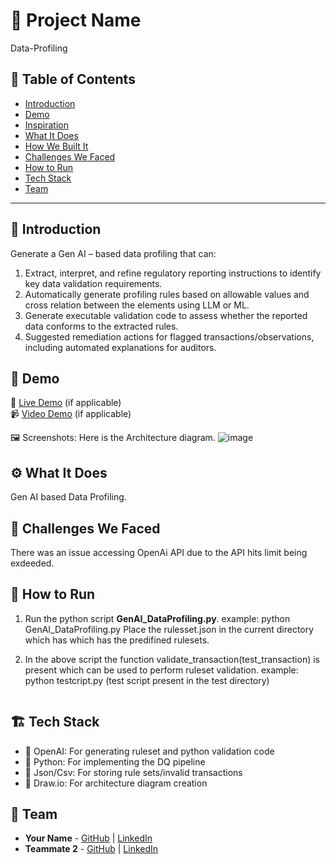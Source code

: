 # 🚀 Project Name
Data-Profiling

## 📌 Table of Contents
- [Introduction](#introduction)
- [Demo](#demo)
- [Inspiration](#inspiration)
- [What It Does](#what-it-does)
- [How We Built It](#how-we-built-it)
- [Challenges We Faced](#challenges-we-faced)
- [How to Run](#how-to-run)
- [Tech Stack](#tech-stack)
- [Team](#team)

---

## 🎯 Introduction
Generate a Gen AI – based data profiling that can:

1. Extract, interpret, and refine regulatory reporting instructions to identify key data validation requirements.
2.  Automatically generate profiling rules based on allowable values and cross relation between the elements using LLM or ML.
3. Generate executable validation code to assess whether the reported data conforms to the extracted rules.
4. Suggested remediation actions for flagged transactions/observations, including automated explanations for auditors.

## 🎥 Demo
🔗 [Live Demo](#) (if applicable)  
📹 [Video Demo](#) (if applicable)  

🖼️ Screenshots:
Here is the Architecture diagram.
![image](https://github.com/user-attachments/assets/4e8aead4-0735-419a-8b90-f9ee0d58b880)


## ⚙️ What It Does
Gen AI based Data Profiling.

## 🚧 Challenges We Faced
There was an issue accessing OpenAi API due to the API hits limit being exdeeded.

## 🏃 How to Run
1. Run the python script **GenAI_DataProfiling.py**.
   example: python GenAI_DataProfiling.py
   Place the rulesset.json in the current directory which has which has the predifined rulesets.

2. In the above script the function validate_transaction(test_transaction) is present which can be used to perform ruleset validation.
   example: python testcript.py   (test script present in the test directory)
   
   ```

## 🏗️ Tech Stack
- 🔹 OpenAI: For generating ruleset and python validation code
- 🔹 Python: For implementing the DQ pipeline
- 🔹 Json/Csv: For storing rule sets/invalid transactions
- 🔹 Draw.io: For architecture diagram creation


## 👥 Team
- **Your Name** - [GitHub](#) | [LinkedIn](#)
- **Teammate 2** - [GitHub](#) | [LinkedIn](#)
